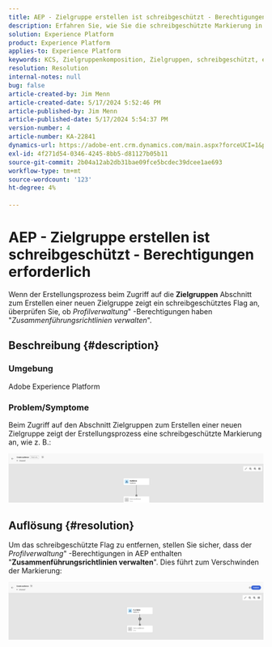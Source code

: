 ```yaml
---
title: AEP - Zielgruppe erstellen ist schreibgeschützt - Berechtigungen erforderlich
description: Erfahren Sie, wie Sie die schreibgeschützte Markierung in Audience erstellen in AEP entfernen. Berechtigungen sollten die Berechtigung "Zusammenführungsrichtlinien verwalten"umfassen.
solution: Experience Platform
product: Experience Platform
applies-to: Experience Platform
keywords: KCS, Zielgruppenkomposition, Zielgruppen, schreibgeschützt, erstellen
resolution: Resolution
internal-notes: null
bug: false
article-created-by: Jim Menn
article-created-date: 5/17/2024 5:52:46 PM
article-published-by: Jim Menn
article-published-date: 5/17/2024 5:54:37 PM
version-number: 4
article-number: KA-22841
dynamics-url: https://adobe-ent.crm.dynamics.com/main.aspx?forceUCI=1&pagetype=entityrecord&etn=knowledgearticle&id=c1b6dc42-7614-ef11-9f8a-6045bd006268
exl-id: 4f271d54-0346-4245-8bb5-d81127b05b11
source-git-commit: 2b04a12ab2db31bae09fce5bcdec39dcee1ae693
workflow-type: tm+mt
source-wordcount: '123'
ht-degree: 4%

---
```


# AEP - Zielgruppe erstellen ist schreibgeschützt - Berechtigungen erforderlich


Wenn der Erstellungsprozess beim Zugriff auf die <b>Zielgruppen</b> Abschnitt zum Erstellen einer neuen Zielgruppe zeigt ein schreibgeschütztes Flag an, überprüfen Sie, ob *Profilverwaltung*&quot; -Berechtigungen haben &quot;*Zusammenführungsrichtlinien verwalten*&quot;.

## Beschreibung {#description}


### Umgebung

Adobe Experience Platform

### Problem/Symptome

Beim Zugriff auf den Abschnitt Zielgruppen zum Erstellen einer neuen Zielgruppe zeigt der Erstellungsprozess eine schreibgeschützte Markierung an, wie z. B.:

![](assets/___c3b6dc42-7614-ef11-9f8a-6045bd006268___.png)


## Auflösung {#resolution}


Um das schreibgeschützte Flag zu entfernen, stellen Sie sicher, dass der *Profilverwaltung*&quot; -Berechtigungen in AEP enthalten &quot;<b>Zusammenführungsrichtlinien verwalten</b>&quot;. Dies führt zum Verschwinden der Markierung:

![](assets/833c8ec9-ec56-ee11-be6f-6045bd0065f9.png)
